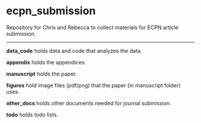 # ecpn_submission
Repository for Chris and Rebecca to collect materials for ECPN article submission.

********

**data_code** holds data and code that analyzes the data.

**appendix** holds the appendices.

**manuscript** holds the paper.

**figures** hold image files (pdf/png) that the paper (in manuscript folder) uses.

**other_docs** holds other documents needed for journal submission.

**todo** holds todo lists.
